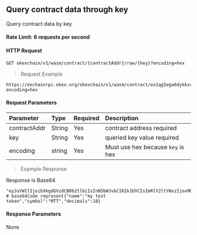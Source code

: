## Query contract data through key

Query contract data by key

#### Rate Limit: 6 requests per second

#### HTTP Request

`GET okexchain/v1/wasm/contract/{contractAddr}/raw/{key}?encoding=hex`

> Request Example

```wiki
https://exchainrpc.okex.org/okexchain/v1/wasm/contract/ex1qg5ega6dykkxc307y25pecuufrjkxkaggkkxh7nad0vhyhtuhw3s4zjvwg/raw/0006636F6E666967636F6E7374616E7473?encoding=hex
```

#### Request Parameters

| **Parameter** | **Type** | **Required** | **Description**                   |
|:--------------|:---------|:-------------|:----------------------------------|
| contractAddr  | String   | Yes          | contract address required         |
| key           | String   | Yes          | queried key value required        |
| encoding      | string   | Yes          | Must use hex because `key` is hex | 

> Example Response

Response is Base64
```shell
"eyJuYW1lIjoibXkgdGVzdCB0b2tlbiIsInN5bWJvbCI6Ik1UVCIsImRlY2ltYWxzIjoxMH0="
# base64Code represent{"name":"my test token","symbol":"MTT","decimals":10}
```

#### Response Parameters

None
